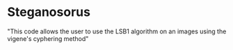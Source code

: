 # Steganosorus
"This code allows the user to use the LSB1 algorithm on an images using the vigene's cyphering method"

